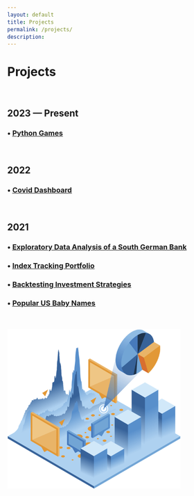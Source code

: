 ```yaml
---
layout: default
title: Projects
permalink: /projects/
description:
---
```

# Projects
<br>

<H2><b>2023 — Present</b></H2>

<H3 style="margin-bottom:0;">• <a href="https://github.com/xyjiang970/games" target="_blank">
<u>Python Games</u>
</a></H3>

<br>
<br>

<H2><b>2022</b></H2>

<H3 style="margin-bottom:0;">• <a href="https://github.com/xyjiang970/covid_dashboard" target="_blank">
<u>Covid Dashboard</u>
</a></H3>
<!-- <p>&emsp;Recommended viewing on laptop/ desktop devices.</p> -->

<br>
<br>

<H2><b>2021</b></H2>

<H3>• <a href="https://nbviewer.org/github/xyjiang970/_notebooks/blob/main/Exploratory%20Data%20Analysis%20of%20a%20South%20German%20Bank.ipynb" target="_blank">
<u>Exploratory Data Analysis of a South German Bank</u>
</a></H3>


<H3>• <a href="https://nbviewer.org/github/xyjiang970/_notebooks/blob/main/Index%20Tracking%20Portfolio.ipynb" target="_blank">
<u>Index Tracking Portfolio</u>
</a></H3>


<H3>• <a href="https://nbviewer.org/github/xyjiang970/_notebooks/blob/main/Backtesting%20Investment%20Strategies.ipynb" target="_blank">
<u>Backtesting Investment Strategies</u>
</a></H3>


<H3>• <a href="https://nbviewer.org/github/xyjiang970/_notebooks/blob/main/Popular%20US%20Baby%20Names.ipynb" target="_blank">
<u>Popular US Baby Names</u>
</a></H3>

<br>
<br>

<img src="/projects/projects_page_image.png" alt="projects_page_image" width="400">
